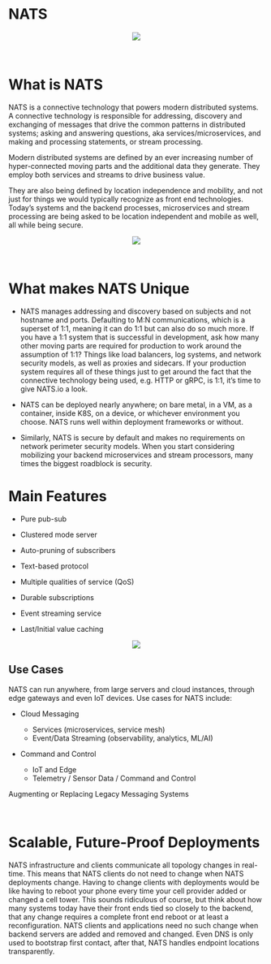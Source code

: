 # NATS

<p align="center">
  <img src="https://nats.io/img/logos/nats-horizontal-color.png">
</p>

<br>

# What is NATS

<p>
    NATS is a connective technology that powers modern distributed systems. A connective technology is responsible for addressing, discovery and exchanging of messages that drive the common patterns in distributed systems; asking and answering questions, aka services/microservices, and making and processing statements, or stream processing.
  
  Modern distributed systems are defined by an ever increasing number of hyper-connected moving parts and the additional data they generate. They employ both services and streams to drive business value.
  
  They are also being defined by location independence and mobility, and not just for things we would typically recognize as front end technologies. Today’s systems and the backend processes, microservices and stream processing are being asked to be location independent and mobile as well, all while being secure.
  
</p>

<p align="center">
  <img src="https://nats.io/img/new_social_nats.png ">
</p>

<br>

# What makes NATS Unique

<p>
  
   - NATS manages addressing and discovery based on subjects and not hostname and ports. Defaulting to M:N communications, which is a superset of 1:1, meaning it can do 1:1 but can also do so much more. If you have a 1:1 system that is successful in development, ask how many other moving parts are required for production to work around the assumption of 1:1? Things like load balancers, log systems, and network security models, as well as proxies and sidecars. If your production system requires all of these things just to get around the fact that the connective technology being used, e.g. HTTP or gRPC, is 1:1, it’s time to give NATS.io a look.
  
   - NATS can be deployed nearly anywhere; on bare metal, in a VM, as a container, inside K8S, on a device, or whichever environment you choose. NATS runs well within deployment frameworks or without.
  
   - Similarly, NATS is secure by default and makes no requirements on network perimeter security models. When you start considering mobilizing your backend microservices and stream processors, many times the biggest roadblock is security.
  
</p> 

# Main Features
<p>
  
  - Pure pub-sub
  
  - Clustered mode server
  
  - Auto-pruning of subscribers
  
  - Text-based protocol
  
  - Multiple qualities of service (QoS)
  
  - Durable subscriptions
  
  - Event streaming service
  
  - Last/Initial value caching
  
</p>

<p align="center">
  <img src="https://www.cncf.io/wp-content/uploads/2020/08/NATS1-1.png">
</p>

<h2> Use Cases </h2>
<p>
  NATS can run anywhere, from large servers and cloud instances, through edge gateways and even IoT devices. Use cases for NATS include:
  
  - Cloud Messaging
  
    - Services (microservices, service mesh)
    - Event/Data Streaming (observability, analytics, ML/AI)
  
  - Command and Control
  
    - IoT and Edge
    - Telemetry / Sensor Data / Command and Control
  
  Augmenting or Replacing Legacy Messaging Systems

<br>
  
# Scalable, Future-Proof Deployments
  
<p>
   NATS infrastructure and clients communicate all topology changes in real-time. This means that NATS clients do not need to change when NATS deployments change. Having to change clients with deployments would be like having to reboot your phone every time your cell provider added or changed a cell tower. This sounds ridiculous of course, but think about how many systems today have their front ends tied so closely to the backend, that any change requires a complete front end reboot or at least a reconfiguration. NATS clients and applications need no such change when backend servers are added and removed and changed. Even DNS is only used to bootstrap first contact, after that, NATS handles endpoint locations transparently.
  
 </p>
 <br>



